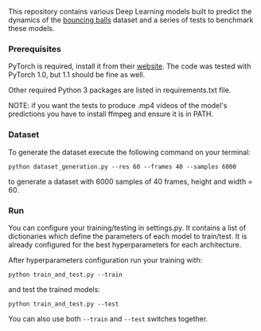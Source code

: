 This repository contains various Deep Learning models built to predict the dynamics of the [bouncing balls](https://github.com/zhegan27/TSBN_code_NIPS2015/blob/master/bouncing_balls/data/data_handler_bouncing_balls.py) dataset and a series of tests to benchmark these models.

### Prerequisites
PyTorch is required, install it from their [website](https://pytorch.org/get-started/locally/). The code was tested with PyTorch 1.0, but 1.1 should be fine as well.

Other required Python 3 packages are listed in requirements.txt file.

NOTE: if you want the tests to produce .mp4 videos of the model's predictions you have to install ffmpeg and ensure it is in PATH.

### Dataset
To generate the dataset execute the following command on your terminal:
```
python dataset_generation.py --res 60 --frames 40 --samples 6000
```
to generate a dataset with 6000 samples of 40 frames, height and width = 60.

### Run 
You can configure your training/testing in settings.py. It contains a list of dictionaries which define the parameters of each model to train/test. It is already configured for the best hyperparameters for each architecture.

After hyperparameters configuration run your training with:
```
python train_and_test.py --train
```

and test the trained models:
```
python train_and_test.py --test
```

You can also use both ```--train``` and ```--test``` switches together.
